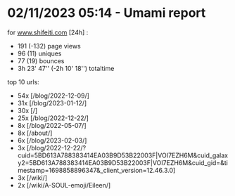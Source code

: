 # 02/11/2023 05:14 - Umami report
for www.shifeiti.com [24h] :

 - 191 (-132) page views
 - 96 (11) uniques
 - 77 (19) bounces
 - 3h 23' 47'' (-2h 10' 18'') totaltime


top 10 urls:
 - 54x [/blog/2022-12-09/]
 - 31x [/blog/2023-01-12/]
 - 30x [/]
 - 25x [/blog/2022-12-22/]
 - 8x [/blog/2022-05-07/]
 - 8x [/about/]
 - 6x [/blog/2023-02-03/]
 - 3x [/blog/2022-12-22/?cuid=5BD613A788383414EA03B9D53B22003F|VOI7EZH6M&cuid_galaxy2=5BD613A788383414EA03B9D53B22003F|VOI7EZH6M&cuid_gid=&timestamp=1698858896347&_client_version=12.46.3.0]
 - 3x [/wiki/]
 - 2x [/wiki/A-SOUL-emoji/Eileen/]


